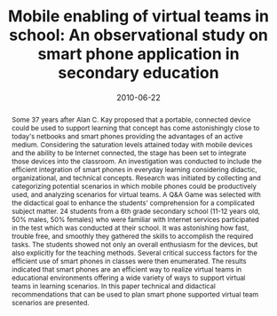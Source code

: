 ---
abstract: Some 37 years after Alan C. Kay proposed that a portable, connected device
  could be used to support learning that concept has come astonishingly close to today's
  netbooks and smart phones providing the advantages of an active medium. Considering
  the saturation levels attained today with mobile devices and the ability to be Internet
  connected, the stage has been set to integrate those devices into the classroom.
  An investigation was conducted to include the efficient integration of smart phones
  in everyday learning considering didactic, organizational, and technical concepts.
  Research was initiated by collecting and categorizing potential scenarios in which
  mobile phones could be productively used, and analyzing scenarios for virtual teams.
  A Q&A Game was selected with the didactical goal to enhance the students' comprehension
  for a complicated subject matter. 24 students from a 6th grade secondary school
  (11-12 years old, 50% males, 50% females) who were familiar with Internet services
  participated in the test which was conducted at their school. It was astonishing
  how fast, trouble free, and smoothly they gathered the skills to accomplish the
  required tasks. The students showed not only an overall enthusiasm for the devices,
  but also explicitly for the teaching methods. Several critical success factors for
  the efficient use of smart phones in classes were then enumerated. The results indicated
  that smart phones are an efficient way to realize virtual teams in educational environments
  offering a wide variety of ways to support virtual teams in learning scenarios.
  In this paper technical and didactical recommendations that can be used to plan
  smart phone supported virtual team scenarios are presented.
authors:
- Grischa Schmiedl
- Thomas Grechenig
- Birgit Schmiedl
date: '2010-06-22'
featured: false
links:
- name: Publik
  url: https://publik.tuwien.ac.at/showentry.php?ID=194515&lang=2
publication: 'Talk: 2nd International Conference on Education Technology and Computer
  (ICETC ''10), Shanghai; 06-22-2010 - 06-24-2010; in: "Proceedings of the 2nd International
  Conference on Education Technology and Computer (ICETC ''10)", IEEE, Vol.2 (2010),
  ISBN: 978-1-4244-6367-1; 74 - 79'
publication_types:
- '1'
publishDate: '2010-06-22'
title: 'Mobile enabling of virtual teams in school: An observational study on smart
  phone application in secondary education'
url_pdf: ''
---